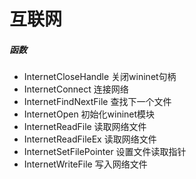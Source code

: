 # 互联网

##### 函数

- InternetCloseHandle 关闭wininet句柄
- InternetConnect 连接网络
- InternetFindNextFile 查找下一个文件
- InternetOpen 初始化wininet模块
- InternetReadFile 读取网络文件
- InternetReadFileEx 读取网络文件
- InternetSetFilePointer 设置文件读取指针
- InternetWriteFile 写入网络文件
